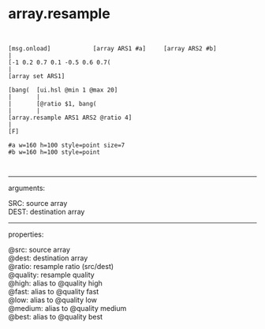 # array.resample

```


[msg.onload]            [array ARS1 #a]     [array ARS2 #b]
|
[-1 0.2 0.7 0.1 -0.5 0.6 0.7(
|
[array set ARS1]

[bang(  [ui.hsl @min 1 @max 20]
|       |
|       [@ratio $1, bang(
|       |
[array.resample ARS1 ARS2 @ratio 4]
|
[F]

#a w=160 h=100 style=point size=7
#b w=160 h=100 style=point

            
```
---
arguments:

SRC: source array<br>
DEST: destination array<br>

---
properties:

@src: source array<br>
@dest: destination array<br>
@ratio: resample ratio
            (src/dest)<br>
@quality: resample quality<br>
@high: alias to @quality high<br>
@fast: alias to @quality fast<br>
@low: alias to @quality low<br>
@medium: alias to @quality medium<br>
@best: alias to @quality best<br>

